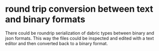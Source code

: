 # round trip conversion between text and binary formats
There could be roundrip serialization of dabric types between binary and json formats. This way the files could be inspected and edited with a text editor and then converted back to a binary format.